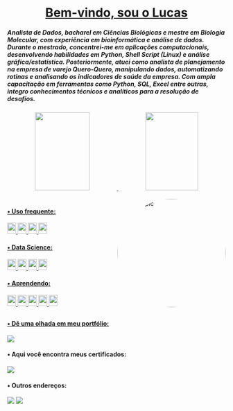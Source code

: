 <h1 align=center><a target="_blank" href="https://demo.gethugothemes.com/liva" rel="nofollow">Bem-vindo, sou o Lucas</a> <a  target="_blank"></a></h1>


##### Analista de Dados, bacharel em Ciências Biológicas e mestre em Biologia Molecular, com experiência em bioinformática e análise de dados. Durante o mestrado, concentrei-me em aplicações computacionais, desenvolvendo habilidades em Python, Shell Script (Linux) e análise gráfica/estatística. Posteriormente, atuei como analista de planejamento na empresa de varejo Quero-Quero, manipulando dados, automatizando rotinas e analisando os indicadores de saúde da empresa. Com ampla capacitação em ferramentas como Python, SQL, Excel entre outras, integro conhecimentos técnicos e analíticos para a resolução de desafios.

<div align="center">
  <a href="https://github.com/chitolina">
  <img height="180em" width="50%" src="https://github-readme-stats.vercel.app/api?username=chitolina&show_icons=true&theme=radical&include_all_commits=true&count_private=true"/>
  <img height="180em" width="49%" src="https://github-readme-stats.vercel.app/api/top-langs/?username=chitolina&layout=compact&langs_count=7&theme=radical"/>
    
 </div>
 <div style="display: inline_block"><br>
 <img align="right" alt="Lucas-pic" height="250" style="border-radius:1000px; src="<img src="https://media4.giphy.com/media/QJ8bR5An4VC59FvVcx/giphy.gif?cid=ecf05e47r4piwvov5yx02nm3up8a2jei03pwcs2b33mxmb2m&amp;rid=giphy.gif&amp;ct=s" alt="Technology Data Sticker by Putti Apps" style="width: 500px; height: 500px; left: 0px; top: 0px;">
 </div>
  
 #### • Uso frequente:
 </div>
 <img src='https://img.shields.io/badge/Git-100000?style=for-the-badge&logo=git&logoColor=white'style="width: 20; height: 25px">
 <img src='https://img.shields.io/badge/Jupyter-F37626.svg?&style=for-the-badge&logo=Jupyter&logoColor=white'style="width: 20; height: 25px">
 <img src='https://img.shields.io/badge/Python-3776AB?style=for-the-badge&logo=python&logoColor=white'style="width: 20; height: 25px">
 <img src="https://img.shields.io/badge/Shell_Script-121011?style=for-the-badge&logo=gnu-bash&logoColor=white"style="width: 20; height: 25px">
</div>
  
  
 #### • Data Science:
  </div>
 <img src="https://img.shields.io/badge/Numpy-777BB4?style=for-the-badge&logo=numpy&logoColor=white"style="width: 20; height: 25px">
 <img src="https://img.shields.io/badge/Pandas-2C2D72?style=for-the-badge&logo=pandas&logoColor=white"style="width: 20; height: 25px">
 <img src="https://img.shields.io/badge/Plotly-239120?style=for-the-badge&logo=plotly&logoColor=white"style="width: 20; height: 25px">
 <img src="https://img.shields.io/badge/scikit_learn-F7931E?style=for-the-badge&logo=scikit-learn&logoColor=white"style="width: 20; height: 25px">
 </div>
 
 #### • Aprendendo:
  </div>
 <img src="https://img.shields.io/badge/Databricks-FF3621?style=for-the-badge&logo=Databricks&logoColor=white"style="width: 20; height: 25px">
 <img src="https://img.shields.io/badge/MySQL-005C84?style=for-the-badge&logo=mysql&logoColor=white"style="width: 20; height: 25px">
 <img src="https://img.shields.io/badge/PostgreSQL-316192?style=for-the-badge&logo=postgresql&logoColor=white"style="width: 20; height: 25px">
 <img src="https://img.shields.io/badge/PowerBI-F2C811?style=for-the-badge&logo=Power%20BI&logoColor=white"style="width: 20; height: 25px">
 <img src="https://img.shields.io/badge/RStudio-75AADB?style=for-the-badge&logo=RStudio&logoColor=white"style="width: 20; height: 25px">
</div>

  ##
 
####  • Dê uma olhada em meu portfólio: 
  <div>
  <a href="https://chitolina.github.io" target="_blank"><img src="http://ForTheBadge.com/images/badges/built-with-love.svg"_blank"></a> 
  <div> 
    
####  • Aqui você encontra meus certificados: 
  <div>
  <a href="https://github.com/Chitolina/Certificados/tree/main/Certificados" target="_blank"><img src=https://forthebadge.com/images/badges/check-it-out.svg></a> 
  <div>  
    
####  • Outros endereços:
<div>  
    <a href = "mailto:lucas.chitolina@edu.pucrs.br"><img src="https://img.shields.io/badge/-Gmail-%23333?style=for-the-badge&logo=gmail&logoColor=white" target="_blank"></a>
    <a href="https://www.linkedin.com/in/lucas-chitolina" target="_blank"><img src="https://img.shields.io/badge/LinkedIn-0077B5?style=for-the-badge&logo=linkedin&logoColor=white" target="_blank"></a> 
</div>
